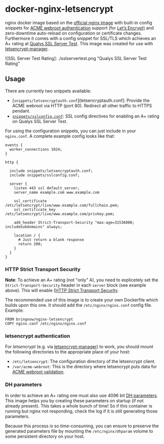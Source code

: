 # docker-nginx-letsencrypt
nginx docker image based on the [official nginx image](https://hub.docker.com/_/nginx/) with built-in config snippets for [ACME webroot authentication](https://en.wikipedia.org/wiki/Automated_Certificate_Management_Environment) support (for [Let’s Encrypt)](https://letsencrypt.org/) and zero-downtime auto-reload on configuration or certificate changes. Furthermore it comes with a config snippet for SSL/TLS which achieves an A+ rating at [Qualys SSL Server Test](https://www.ssllabs.com/ssltest/).  This image was created for use with [letsencrypt-manager](https://github.com/bringnow/docker-letsencrypt-manager).

![SSL Server Test Rating]: ./sslservertest.png "Qualys SSL Server Test Rating"

## Usage

There are currently two snippets available:

* [`snippets/letsencryptauth.conf`](letsencryptauth.conf]: Provide the ACME webroot via HTTP (port 80). Redirect all other traffic to HTTPS pendant.
* [`snippets/sslconfig.conf`](sslconfig.conf): SSL config directives for enabling an A+ rating on Qualys SSL Server Test.

For using the configuration snippets, you can just include in your `nginx.conf`. A complete example config looks like that:

```
events {
  worker_connections 1024;
}

http {

  include snippets/letsencryptauth.conf;
  include snippets/sslconfig.conf;

  server {
    listen 443 ssl default_server;
    server_name example.com www.example.com

    ssl_certificate /etc/letsencrypt/live/www.example.com/fullchain.pem;
    ssl_certificate_key /etc/letsencrypt/live/www.example.com/privkey.pem;

    add_header Strict-Transport-Security "max-age=31536000; includeSubdomains" always;

    location / {
      # Just return a blank response
      return 200;
    }
  }
}
```

### HTTP Strict Transport Security

**Note**: To achieve an A+ rating (not "only" A), you need to explicetely set the `Strict-Transport-Security` header in each `server` block (see example above). This will enable [[HTTP Strict Transport Security](https://en.wikipedia.org/wiki/HTTP_Strict_Transport_Security).

The recommended use of this image is to create your own Dockerfile which builds upon this one. It should add the `/etc/nginx/nginx.conf` config file. Example:

```
FROM bringnow/nginx-letsencrypt
COPY nginx.conf /etc/nginx/nginx.conf
```

### letsencrypt authentication

For *letsencrypt* (e.g. via [letsencrypt-manager](https://github.com/bringnow/docker-letsencrypt-manager)) to work, you should mount the following directories to the appropriate place of your host:

* `/etc/letsencrypt`: The configuration directory of the letsencrypt client.
* `/var/acme-webroot`: This is the directory where letsencrypt puts data for [ACME webroot validation](http://letsencrypt.readthedocs.org/en/latest/using.html#webroot).

### DH parameters

In order to achieve an A+ rating one must also use 4096 bit [DH parameters](https://en.wikipedia.org/wiki/Denavit%E2%80%93Hartenberg_parameters). This image helps you by creating these parameters on startup (if not already present). This takes a whole bunch of time! So if this container is running but nginx not responding, check the log if it is still generating those parameters.

Because this process is so time-consuming, you can ensure to preserve the generated parameters file by mounting the `/etc/nginx/dhparam` volume to some persistent directory on your host.
